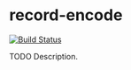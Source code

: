 # record-encode

[![Build Status](https://travis-ci.org/ocramz/record-encode.png)](https://travis-ci.org/ocramz/record-encode)

TODO Description.

